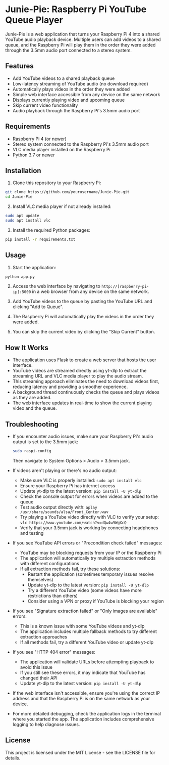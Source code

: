 # Junie-Pie: Raspberry Pi YouTube Queue Player

Junie-Pie is a web application that turns your Raspberry Pi 4 into a shared YouTube audio playback device. Multiple users can add videos to a shared queue, and the Raspberry Pi will play them in the order they were added through the 3.5mm audio port connected to a stereo system.

## Features

- Add YouTube videos to a shared playback queue
- Low-latency streaming of YouTube audio (no download required)
- Automatically plays videos in the order they were added
- Simple web interface accessible from any device on the same network
- Displays currently playing video and upcoming queue
- Skip current video functionality
- Audio playback through the Raspberry Pi's 3.5mm audio port

## Requirements

- Raspberry Pi 4 (or newer)
- Stereo system connected to the Raspberry Pi's 3.5mm audio port
- VLC media player installed on the Raspberry Pi
- Python 3.7 or newer

## Installation

1. Clone this repository to your Raspberry Pi:

```bash
git clone https://github.com/yourusername/Junie-Pie.git
cd Junie-Pie
```

2. Install VLC media player if not already installed:

```bash
sudo apt update
sudo apt install vlc
```

3. Install the required Python packages:

```bash
pip install -r requirements.txt
```

## Usage

1. Start the application:

```bash
python app.py
```

2. Access the web interface by navigating to `http://[raspberry-pi-ip]:5000` in a web browser from any device on the same network.

3. Add YouTube videos to the queue by pasting the YouTube URL and clicking "Add to Queue".

4. The Raspberry Pi will automatically play the videos in the order they were added.

5. You can skip the current video by clicking the "Skip Current" button.

## How It Works

- The application uses Flask to create a web server that hosts the user interface.
- YouTube videos are streamed directly using yt-dlp to extract the streaming URL and VLC media player to play the audio stream.
- This streaming approach eliminates the need to download videos first, reducing latency and providing a smoother experience.
- A background thread continuously checks the queue and plays videos as they are added.
- The web interface updates in real-time to show the current playing video and the queue.

## Troubleshooting

- If you encounter audio issues, make sure your Raspberry Pi's audio output is set to the 3.5mm jack:
  ```bash
  sudo raspi-config
  ```
  Then navigate to System Options > Audio > 3.5mm jack.

- If videos aren't playing or there's no audio output:
  - Make sure VLC is properly installed: `sudo apt install vlc`
  - Ensure your Raspberry Pi has internet access
  - Update yt-dlp to the latest version: `pip install -U yt-dlp`
  - Check the console output for errors when videos are added to the queue
  - Test audio output directly with: `aplay /usr/share/sounds/alsa/Front_Center.wav`
  - Try playing a YouTube video directly with VLC to verify your setup: `vlc https://www.youtube.com/watch?v=dQw4w9WgXcQ`
  - Verify that your 3.5mm jack is working by connecting headphones and testing

- If you see YouTube API errors or "Precondition check failed" messages:
  - YouTube may be blocking requests from your IP or the Raspberry Pi
  - The application will automatically try multiple extraction methods with different configurations
  - If all extraction methods fail, try these solutions:
    - Restart the application (sometimes temporary issues resolve themselves)
    - Update yt-dlp to the latest version: `pip install -U yt-dlp`
    - Try a different YouTube video (some videos have more restrictions than others)
    - Consider using a VPN or proxy if YouTube is blocking your region

- If you see "Signature extraction failed" or "Only images are available" errors:
  - This is a known issue with some YouTube videos and yt-dlp
  - The application includes multiple fallback methods to try different extraction approaches
  - If all methods fail, try a different YouTube video or update yt-dlp

- If you see "HTTP 404 error" messages:
  - The application will validate URLs before attempting playback to avoid this issue
  - If you still see these errors, it may indicate that YouTube has changed their API
  - Update yt-dlp to the latest version: `pip install -U yt-dlp`

- If the web interface isn't accessible, ensure you're using the correct IP address and that the Raspberry Pi is on the same network as your device.

- For more detailed debugging, check the application logs in the terminal where you started the app. The application includes comprehensive logging to help diagnose issues.

## License

This project is licensed under the MIT License - see the LICENSE file for details.
